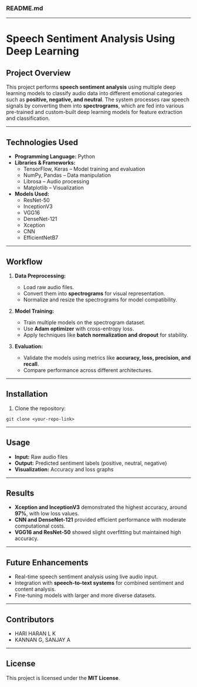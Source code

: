 ### **README.md**

---

# **Speech Sentiment Analysis Using Deep Learning**

## **Project Overview**
This project performs **speech sentiment analysis** using multiple deep learning models to classify audio data into different emotional categories such as **positive, negative, and neutral**. The system processes raw speech signals by converting them into **spectrograms**, which are fed into various pre-trained and custom-built deep learning models for feature extraction and classification.  

---

## **Technologies Used**
- **Programming Language:** Python  
- **Libraries & Frameworks:**  
  - TensorFlow, Keras – Model training and evaluation  
  - NumPy, Pandas – Data manipulation  
  - Librosa – Audio processing  
  - Matplotlib – Visualization  
- **Models Used:**  
  - ResNet-50  
  - InceptionV3  
  - VGG16  
  - DenseNet-121  
  - Xception  
  - CNN  
  - EfficientNetB7  

---

## **Workflow**
1. **Data Preprocessing:**  
   - Load raw audio files.  
   - Convert them into **spectrograms** for visual representation.  
   - Normalize and resize the spectrograms for model compatibility.  

2. **Model Training:**  
   - Train multiple models on the spectrogram dataset.  
   - Use **Adam optimizer** with cross-entropy loss.  
   - Apply techniques like **batch normalization and dropout** for stability.  

3. **Evaluation:**  
   - Validate the models using metrics like **accuracy, loss, precision, and recall**.  
   - Compare performance across different architectures.  

---

## **Installation**
1. Clone the repository:
```
git clone <your-repo-link>
```

---

## **Usage**
- **Input:** Raw audio files  
- **Output:** Predicted sentiment labels (positive, neutral, negative)  
- **Visualization:** Accuracy and loss graphs  

---

## **Results**
- **Xception and InceptionV3** demonstrated the highest accuracy, around **97%**, with low loss values.  
- **CNN and DenseNet-121** provided efficient performance with moderate computational costs.  
- **VGG16 and ResNet-50** showed slight overfitting but maintained high accuracy.  

---

## **Future Enhancements**
- Real-time speech sentiment analysis using live audio input.  
- Integration with **speech-to-text systems** for combined sentiment and content analysis.  
- Fine-tuning models with larger and more diverse datasets.  

---

## **Contributors**
- HARI HARAN L K
- KANNAN G, SANJAY A

---

## **License**
This project is licensed under the **MIT License**.
